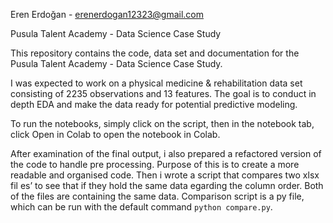 Eren Erdoğan - erenerdogan12323@gmail.com

Pusula Talent Academy - Data Science Case Study

This repository contains the code, data set and documentation for the Pusula Talent Academy - Data Science Case Study.

I was expected to work on a physical medicine & rehabilitation data set consisting of 2235 observations and 13 features. The goal is to conduct in depth EDA and make the data ready for potential predictive modeling.

To run the notebooks, simply click on the script, then in the notebook tab, click Open in Colab to open the notebook in Colab.

After examination of the final output, i also prepared a refactored version of the code to handle pre processing. Purpose of this is to create a more readable and organised code. Then i wrote a script that compares two xlsx fil es’ to see that if they hold the same data egarding the column order. Both of the files are containing the same data. Comparison script is a py file, which can be run with the default command `python compare.py`.
